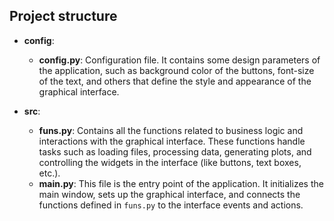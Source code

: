 ## Project structure

- **config**: 
    - **config.py**: Configuration file. It contains some design parameters of the application, such as background color of the buttons, font-size of the text, and others that define the style and appearance of the graphical interface. 
  
- **src**: 
    - **funs.py**: Contains all the functions related to business logic and interactions with the graphical interface. These functions handle tasks such as loading files, processing data, generating plots, and controlling the widgets in the interface (like buttons, text boxes, etc.). 
    - **main.py**: This file is the entry point of the application. It initializes the main window, sets up the graphical interface, and connects the functions defined in `funs.py` to the interface events and actions. 